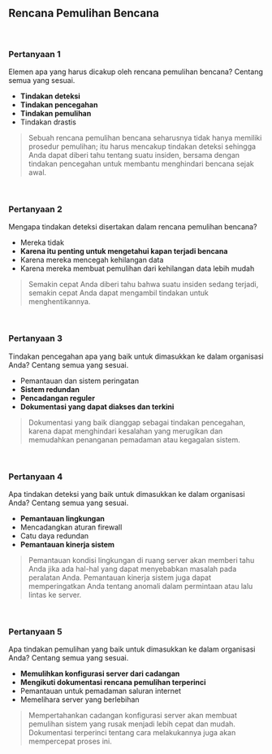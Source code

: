 ## Rencana Pemulihan Bencana

<br>

### Pertanyaan 1

Elemen apa yang harus dicakup oleh rencana pemulihan bencana? Centang semua yang sesuai.

* **Tindakan deteksi**
* **Tindakan pencegahan**
* **Tindakan pemulihan**
* Tindakan drastis

> Sebuah rencana pemulihan bencana seharusnya tidak hanya memiliki prosedur pemulihan; itu harus mencakup tindakan deteksi sehingga Anda dapat diberi tahu tentang suatu insiden, bersama dengan tindakan pencegahan untuk membantu menghindari bencana sejak awal.
<br>

### Pertanyaan 2

Mengapa tindakan deteksi disertakan dalam rencana pemulihan bencana?

* Mereka tidak
* **Karena itu penting untuk mengetahui kapan terjadi bencana**
* Karena mereka mencegah kehilangan data
* Karena mereka membuat pemulihan dari kehilangan data lebih mudah

> Semakin cepat Anda diberi tahu bahwa suatu insiden sedang terjadi, semakin cepat Anda dapat mengambil tindakan untuk menghentikannya.
<br>

### Pertanyaan 3

Tindakan pencegahan apa yang baik untuk dimasukkan ke dalam organisasi Anda? Centang semua yang sesuai.

* Pemantauan dan sistem peringatan
* **Sistem redundan**
* **Pencadangan reguler**
* **Dokumentasi yang dapat diakses dan terkini**

> Dokumentasi yang baik dianggap sebagai tindakan pencegahan, karena dapat menghindari kesalahan yang merugikan dan memudahkan penanganan pemadaman atau kegagalan sistem.
<br>

### Pertanyaan 4

Apa tindakan deteksi yang baik untuk dimasukkan ke dalam organisasi Anda? Centang semua yang sesuai.

* **Pemantauan lingkungan**
* Mencadangkan aturan firewall
* Catu daya redundan
* **Pemantauan kinerja sistem**

> Pemantauan kondisi lingkungan di ruang server akan memberi tahu Anda jika ada hal-hal yang dapat menyebabkan masalah pada peralatan Anda. Pemantauan kinerja sistem juga dapat memperingatkan Anda tentang anomali dalam permintaan atau lalu lintas ke server.
<br>

### Pertanyaan 5

Apa tindakan pemulihan yang baik untuk dimasukkan ke dalam organisasi Anda? Centang semua yang sesuai.

* **Memulihkan konfigurasi server dari cadangan**
* **Mengikuti dokumentasi rencana pemulihan terperinci**
* Pemantauan untuk pemadaman saluran internet
* Memelihara server yang berlebihan

> Mempertahankan cadangan konfigurasi server akan membuat pemulihan sistem yang rusak menjadi lebih cepat dan mudah. Dokumentasi terperinci tentang cara melakukannya juga akan mempercepat proses ini.
